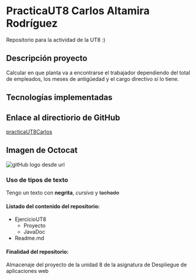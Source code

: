 # PracticaUT8 Carlos Altamira Rodríguez
Repositorio para la actividad de la UT8 :)

## Descripción proyecto

Calcular en que planta va a encontrarse el trabajador dependiendo del total de empleados, los meses de antigüedad y el cargo directivo si lo tiene.

## Tecnologías implementadas


## Enlace al directiorio de GitHub

[practicaUT8Carlos](https://github.com/Altamira96/practicaUT8Carlos.git)

## Imagen de Octocat

![gitHub logo desde url](https://github.githubassets.com/images/modules/logos_page/Octocat.png)

### Uso de tipos de texto

Tengo un texto con **negrita**, *cursiva* y ~~tachado~~

#### Listado del contenido del repositorio:

* EjercicioUT8
    * Proyecto
    * JavaDoc
* Readme.md

#### Finalidad del repositorio:

Almacenaje del proyecto de la unidad 8 de la asignatura de Despliegue de aplicaciones web

